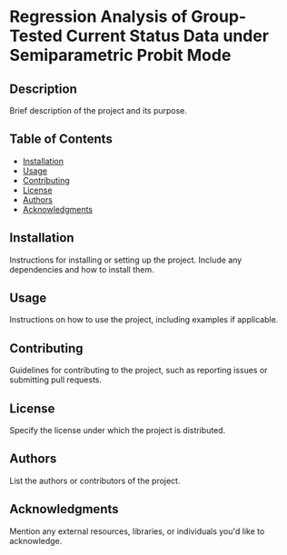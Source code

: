 # Regression Analysis of Group-Tested Current Status Data under Semiparametric Probit Mode

## Description

Brief description of the project and its purpose.

## Table of Contents

- [Installation](#installation)
- [Usage](#usage)
- [Contributing](#contributing)
- [License](#license)
- [Authors](#authors)
- [Acknowledgments](#acknowledgments)

## Installation

Instructions for installing or setting up the project. Include any dependencies and how to install them.

## Usage

Instructions on how to use the project, including examples if applicable.

## Contributing

Guidelines for contributing to the project, such as reporting issues or submitting pull requests.

## License

Specify the license under which the project is distributed.

## Authors

List the authors or contributors of the project.

## Acknowledgments

Mention any external resources, libraries, or individuals you'd like to acknowledge.

